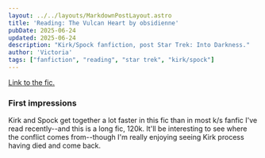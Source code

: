 ```yaml
---
layout: ../../layouts/MarkdownPostLayout.astro
title: 'Reading: The Vulcan Heart by obsidienne'
pubDate: 2025-06-24
updated: 2025-06-24
description: "Kirk/Spock fanfiction, post Star Trek: Into Darkness."
author: 'Victoria'
tags: ["fanfiction", "reading", "star trek", "kirk/spock"]
---
```


<a href="https://archiveofourown.org/collections/BestOfTheBestFanfics/works/1024511">Link to the fic.</a>

### First impressions

Kirk and Spock get together a lot faster in this fic than in most k/s fanfic I've read recently--and this is a long fic, 120k. It'll be interesting to see where the conflict comes from--though I'm really enjoying seeing Kirk process having died and come back.

